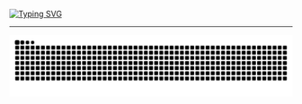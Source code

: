 [![Typing SVG](https://readme-typing-svg.herokuapp.com?font=Fira+Code&weight=300&size=50&duration=4000&pause=1000&color=39FF14&center=true&vCenter=true&random=false&width=1000&lines=luid_vzzz+instagram;Sou+um+Estudante+de+Informatica;Bem+Vindo%3A)](https://git.io/typing-svg)
 ***
<picture>
  <source media="(prefers-color-scheme: dark)" srcset="https://raw.githubusercontent.com/luidrocha-collab/luidrocha-collab/output/github-contribution-grid-snake-dark.svg?palette=gruvbox">
  <img align="center" alt="github contribution grid snake animation" src="https://raw.githubusercontent.com/luidrocha-collab/luidrocha-collab/output/github-contribution-grid-snake.svg?palette=gruvbox">
</picture>
